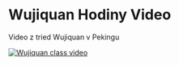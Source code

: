 # Wujiquan Hodiny Video

Video z tried Wujiquan v Pekingu

[![Wujiquan class video](https://img.youtube.com/vi/ZtH6V6hyTY4/0.jpg)](https://www.youtube.com/watch?v=ZtH6V6hyTY4 "Wujiquan class video")
